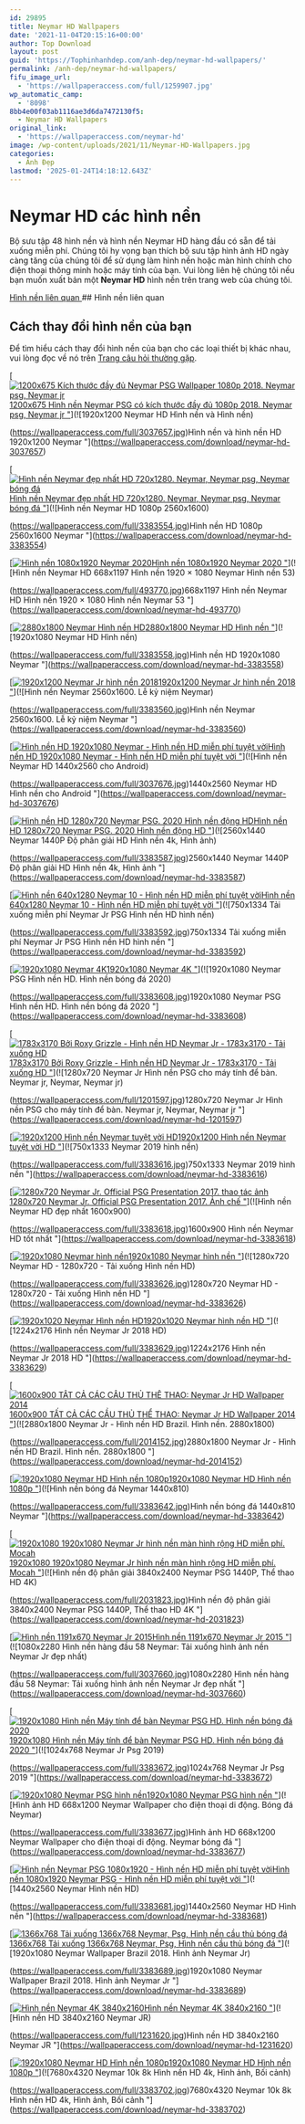 ```yaml
---
id: 29895
title: Neymar HD Wallpapers
date: '2021-11-04T20:15:16+00:00'
author: Top Download
layout: post
guid: 'https://Tophinhanhdep.com/anh-dep/neymar-hd-wallpapers/'
permalink: /anh-dep/neymar-hd-wallpapers/
fifu_image_url:
  - 'https://wallpaperaccess.com/full/1259907.jpg'
wp_automatic_camp:
  - '8098'
8bb4e00f03ab1116ae3d6da7472130f5:
  - Neymar HD Wallpapers
original_link:
  - 'https://wallpaperaccess.com/neymar-hd'
image: /wp-content/uploads/2021/11/Neymar-HD-Wallpapers.jpg
categories:
  - Ảnh Đẹp
lastmod: '2025-01-24T14:18:12.643Z'
---
```

# Neymar HD các hình nền

Bộ sưu tập 48 hình nền và hình nền Neymar HD hàng đầu có sẵn để tải xuống miễn phí. Chúng tôi hy vọng bạn thích bộ sưu tập hình ảnh HD ngày càng tăng của chúng tôi để sử dụng làm hình nền hoặc màn hình chính cho điện thoại thông minh hoặc máy tính của bạn. Vui lòng liên hệ chúng tôi nếu bạn muốn xuất bản một **Neymar HD** hình nền trên trang web của chúng tôi.

[Hình nền liên quan ](#related) ## Hình nền liên quan

## Cách thay đổi hình nền của bạn

Để tìm hiểu cách thay đổi hình nền của bạn cho các loại thiết bị khác nhau, vui lòng đọc về nó trên [Trang câu hỏi thường gặp](https://tophinhanhdep.com/faq/).

  
[[![1200x675 Kích thước đầy đủ Neymar PSG Wallpaper 1080p 2018. Neymar psg, Neymar jr](https://wallpaperaccess.com/full/1259907.jpg)1200x675 Hình nền Neymar PSG có kích thước đầy đủ 1080p 2018. Neymar psg, Neymar jr "](https://wallpaperaccess.com/download/neymar-hd-1259907)](![1920x1200 Neymar HD Hình nền và Hình nền)

(https://wallpaperaccess.com/full/3037657.jpg)Hình nền và hình nền HD 1920x1200 Neymar "](https://wallpaperaccess.com/download/neymar-hd-3037657)

[[![Hình nền Neymar đẹp nhất HD 720x1280.  Neymar, Neymar psg, Neymar bóng đá](https://wallpaperaccess.com/full/2768870.jpg)Hình nền Neymar đẹp nhất HD 720x1280. Neymar, Neymar psg, Neymar bóng đá "](https://wallpaperaccess.com/download/neymar-hd-2768870)](![Hình nền Neymar HD 1080p 2560x1600)

(https://wallpaperaccess.com/full/3383554.jpg)Hình nền HD 1080p 2560x1600 Neymar "](https://wallpaperaccess.com/download/neymar-hd-3383554)

[[![Hình nền 1080x1920 Neymar 2020](https://wallpaperaccess.com/full/3037654.jpg)Hình nền 1080x1920 Neymar 2020 "](https://wallpaperaccess.com/download/neymar-hd-3037654)](![Hình nền Neymar HD 668x1197 Hình nền 1920 × 1080 Neymar Hình nền 53)

(https://wallpaperaccess.com/full/493770.jpg)668x1197 Hình nền Neymar HD Hình nền 1920 × 1080 Hình nền Neymar 53 "](https://wallpaperaccess.com/download/neymar-hd-493770)

[[![2880x1800 Neymar Hình nền HD](https://wallpaperaccess.com/full/3383557.jpg)2880x1800 Neymar HD Hình nền "](https://wallpaperaccess.com/download/neymar-hd-3383557)](![1920x1080 Neymar HD Hình nền)

(https://wallpaperaccess.com/full/3383558.jpg)Hình nền HD 1920x1080 Neymar "](https://wallpaperaccess.com/download/neymar-hd-3383558)

[[![1920x1200 Neymar Jr hình nền 2018](https://wallpaperaccess.com/full/3383559.jpg)1920x1200 Neymar Jr hình nền 2018 "](https://wallpaperaccess.com/download/neymar-hd-3383559)](![Hình nền Neymar 2560x1600.  Lễ kỷ niệm Neymar)

(https://wallpaperaccess.com/full/3383560.jpg)Hình nền Neymar 2560x1600. Lễ kỷ niệm Neymar "](https://wallpaperaccess.com/download/neymar-hd-3383560)

[[![Hình nền HD 1920x1080 Neymar - Hình nền HD miễn phí tuyệt vời](https://wallpaperaccess.com/full/3383561.jpg)Hình nền HD 1920x1080 Neymar - Hình nền HD miễn phí tuyệt vời "](https://wallpaperaccess.com/download/neymar-hd-3383561)](![Hình nền Neymar HD 1440x2560 cho Android)

(https://wallpaperaccess.com/full/3037676.jpg)1440x2560 Neymar HD Hình nền cho Android "](https://wallpaperaccess.com/download/neymar-hd-3037676)

[[![Hình nền HD 1280x720 Neymar PSG.  2020 Hình nền động HD](https://wallpaperaccess.com/full/3383578.jpg)Hình nền HD 1280x720 Neymar PSG. 2020 Hình nền động HD "](https://wallpaperaccess.com/download/neymar-hd-3383578)](![2560x1440 Neymar 1440P Độ phân giải HD Hình nền 4k, Hình ảnh)

(https://wallpaperaccess.com/full/3383587.jpg)2560x1440 Neymar 1440P Độ phân giải HD Hình nền 4k, Hình ảnh "](https://wallpaperaccess.com/download/neymar-hd-3383587)

[[![Hình nền 640x1280 Neymar 10 - Hình nền HD miễn phí tuyệt vời](https://wallpaperaccess.com/full/3037664.jpg)Hình nền 640x1280 Neymar 10 - Hình nền HD miễn phí tuyệt vời "](https://wallpaperaccess.com/download/neymar-hd-3037664)](![750x1334 Tải xuống miễn phí Neymar Jr PSG Hình nền HD hình nền)

(https://wallpaperaccess.com/full/3383592.jpg)750x1334 Tải xuống miễn phí Neymar Jr PSG Hình nền HD hình nền "](https://wallpaperaccess.com/download/neymar-hd-3383592)

[[![1920x1080 Neymar 4K](https://wallpaperaccess.com/full/3383597.jpg)1920x1080 Neymar 4K "](https://wallpaperaccess.com/download/neymar-hd-3383597)](![1920x1080 Neymar PSG Hình nền HD.  Hình nền bóng đá 2020)

(https://wallpaperaccess.com/full/3383608.jpg)1920x1080 Neymar PSG Hình nền HD. Hình nền bóng đá 2020 "](https://wallpaperaccess.com/download/neymar-hd-3383608)

[[![1783x3170 Bởi Roxy Grizzle - Hình nền HD Neymar Jr - 1783x3170 - Tải xuống HD](https://wallpaperaccess.com/full/3383610.jpg)1783x3170 Bởi Roxy Grizzle - Hình nền HD Neymar Jr - 1783x3170 - Tải xuống HD "](https://wallpaperaccess.com/download/neymar-hd-3383610)](![1280x720 Neymar Jr Hình nền PSG cho máy tính để bàn.  Neymar jr, Neymar, Neymar jr)

(https://wallpaperaccess.com/full/1201597.jpg)1280x720 Neymar Jr Hình nền PSG cho máy tính để bàn. Neymar jr, Neymar, Neymar jr "](https://wallpaperaccess.com/download/neymar-hd-1201597)

[[![1920x1200 Hình nền Neymar tuyệt vời HD](https://wallpaperaccess.com/full/368823.jpg)1920x1200 Hình nền Neymar tuyệt vời HD "](https://wallpaperaccess.com/download/neymar-hd-368823)](![750x1333 Neymar 2019 hình nền)

(https://wallpaperaccess.com/full/3383616.jpg)750x1333 Neymar 2019 hình nền "](https://wallpaperaccess.com/download/neymar-hd-3383616)

[[![1280x720 Neymar Jr. Official PSG Presentation 2017. thao tác ảnh](https://wallpaperaccess.com/full/493772.jpg)1280x720 Neymar Jr. Official PSG Presentation 2017. Ảnh chế "](https://wallpaperaccess.com/download/neymar-hd-493772)](![Hình nền Neymar HD đẹp nhất 1600x900)

(https://wallpaperaccess.com/full/3383618.jpg)1600x900 Hình nền Neymar HD tốt nhất "](https://wallpaperaccess.com/download/neymar-hd-3383618)

[[![1920x1080 Neymar hình nền](https://wallpaperaccess.com/full/3383625.jpg)1920x1080 Neymar hình nền "](https://wallpaperaccess.com/download/neymar-hd-3383625)](![1280x720 Neymar HD - 1280x720 - Tải xuống Hình nền HD)

(https://wallpaperaccess.com/full/3383626.jpg)1280x720 Neymar HD - 1280x720 - Tải xuống Hình nền HD "](https://wallpaperaccess.com/download/neymar-hd-3383626)

[[![1920x1020 Neymar Hình nền HD](https://wallpaperaccess.com/full/493711.jpg)1920x1020 Neymar hình nền HD "](https://wallpaperaccess.com/download/neymar-hd-493711)](![1224x2176 Hình nền Neymar Jr 2018 HD)

(https://wallpaperaccess.com/full/3383629.jpg)1224x2176 Hình nền Neymar Jr 2018 HD "](https://wallpaperaccess.com/download/neymar-hd-3383629)

[[![1600x900 TẤT CẢ CÁC CẦU THỦ THỂ THAO: Neymar Jr HD Wallpaper 2014](https://wallpaperaccess.com/full/3383630.jpg)1600x900 TẤT CẢ CÁC CẦU THỦ THỂ THAO: Neymar Jr HD Wallpaper 2014 "](https://wallpaperaccess.com/download/neymar-hd-3383630)](![2880x1800 Neymar Jr - Hình nền HD Brazil.  Hình nền.  2880x1800)

(https://wallpaperaccess.com/full/2014152.jpg)2880x1800 Neymar Jr - Hình nền HD Brazil. Hình nền. 2880x1800 "](https://wallpaperaccess.com/download/neymar-hd-2014152)

[[![1920x1080 Neymar HD Hình nền 1080p](https://wallpaperaccess.com/full/3383632.jpg)1920x1080 Neymar HD Hình nền 1080p "](https://wallpaperaccess.com/download/neymar-hd-3383632)](![Hình nền bóng đá Neymar 1440x810)

(https://wallpaperaccess.com/full/3383642.jpg)Hình nền bóng đá 1440x810 Neymar "](https://wallpaperaccess.com/download/neymar-hd-3383642)

[[![1920x1080 1920x1080 Neymar Jr hình nền màn hình rộng HD miễn phí.  Mocah](https://wallpaperaccess.com/full/3383655.jpg)1920x1080 1920x1080 Neymar Jr hình nền màn hình rộng HD miễn phí. Mocah "](https://wallpaperaccess.com/download/neymar-hd-3383655)](![Hình nền độ phân giải 3840x2400 Neymar PSG 1440P, Thể thao HD 4K)

(https://wallpaperaccess.com/full/2031823.jpg)Hình nền độ phân giải 3840x2400 Neymar PSG 1440P, Thể thao HD 4K "](https://wallpaperaccess.com/download/neymar-hd-2031823)

[[![Hình nền 1191x670 Neymar Jr 2015](https://wallpaperaccess.com/full/3383664.jpg)Hình nền 1191x670 Neymar Jr 2015 "](https://wallpaperaccess.com/download/neymar-hd-3383664)](![1080x2280 Hình nền hàng đầu 58 Neymar: Tải xuống hình ảnh nền Neymar Jr đẹp nhất)

(https://wallpaperaccess.com/full/3037660.jpg)1080x2280 Hình nền hàng đầu 58 Neymar: Tải xuống hình ảnh nền Neymar Jr đẹp nhất "](https://wallpaperaccess.com/download/neymar-hd-3037660)

[[![1920x1080 Hình nền Máy tính để bàn Neymar PSG HD.  Hình nền bóng đá 2020](https://wallpaperaccess.com/full/3383666.jpg)1920x1080 Hình nền Máy tính để bàn Neymar PSG HD. Hình nền bóng đá 2020 "](https://wallpaperaccess.com/download/neymar-hd-3383666)](![1024x768 Neymar Jr Psg 2019)

(https://wallpaperaccess.com/full/3383672.jpg)1024x768 Neymar Jr Psg 2019 "](https://wallpaperaccess.com/download/neymar-hd-3383672)

[[![1920x1080 Neymar PSG hình nền](https://wallpaperaccess.com/full/1259916.jpg)1920x1080 Neymar PSG hình nền "](https://wallpaperaccess.com/download/neymar-hd-1259916)](![Hình ảnh HD 668x1200 Neymar Wallpaper cho điện thoại di động.  Bóng đá Neymar)

(https://wallpaperaccess.com/full/3383677.jpg)Hình ảnh HD 668x1200 Neymar Wallpaper cho điện thoại di động. Neymar bóng đá "](https://wallpaperaccess.com/download/neymar-hd-3383677)

[[![Hình nền Neymar PSG 1080x1920 - Hình nền HD miễn phí tuyệt vời](https://wallpaperaccess.com/full/3037680.jpg)Hình nền 1080x1920 Neymar PSG - Hình nền HD miễn phí tuyệt vời "](https://wallpaperaccess.com/download/neymar-hd-3037680)](![1440x2560 Neymar Hình nền HD)

(https://wallpaperaccess.com/full/3383681.jpg)1440x2560 Neymar HD Hình nền "](https://wallpaperaccess.com/download/neymar-hd-3383681)

[[![1366x768 Tải xuống 1366x768 Neymar, Psg, Hình nền cầu thủ bóng đá](https://wallpaperaccess.com/full/3037681.jpg)1366x768 Tải xuống 1366x768 Neymar, Psg, Hình nền cầu thủ bóng đá "](https://wallpaperaccess.com/download/neymar-hd-3037681)](![1920x1080 Neymar Wallpaper Brazil 2018. Hình ảnh Neymar Jr)

(https://wallpaperaccess.com/full/3383689.jpg)1920x1080 Neymar Wallpaper Brazil 2018. Hình ảnh Neymar Jr "](https://wallpaperaccess.com/download/neymar-hd-3383689)

[[![Hình nền Neymar 4K 3840x2160](https://wallpaperaccess.com/full/3383690.jpg)Hình nền Neymar 4K 3840x2160 "](https://wallpaperaccess.com/download/neymar-hd-3383690)](![Hình nền HD 3840x2160 Neymar JR)

(https://wallpaperaccess.com/full/1231620.jpg)Hình nền HD 3840x2160 Neymar JR "](https://wallpaperaccess.com/download/neymar-hd-1231620)

[[![1920x1080 Neymar HD Hình nền 1080p](https://wallpaperaccess.com/full/3383697.jpg)1920x1080 Neymar HD Hình nền 1080p "](https://wallpaperaccess.com/download/neymar-hd-3383697)](![7680x4320 Neymar 10k 8k Hình nền HD 4k, Hình ảnh, Bối cảnh)

(https://wallpaperaccess.com/full/3383702.jpg)7680x4320 Neymar 10k 8k Hình nền HD 4k, Hình ảnh, Bối cảnh "](https://wallpaperaccess.com/download/neymar-hd-3383702)
